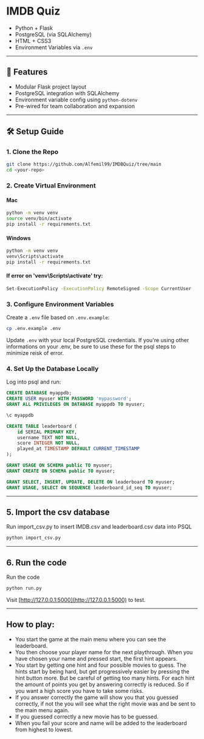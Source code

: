 # IMDB Quiz

- Python + Flask
- PostgreSQL (via SQLAlchemy)
- HTML + CSS3
- Environment Variables via `.env`

---

## 🚀 Features

- Modular Flask project layout
- PostgreSQL integration with SQLAlchemy
- Environment variable config using `python-dotenv`
- Pre-wired for team collaboration and expansion

---

## 🛠️ Setup Guide

### 1. Clone the Repo

```bash
git clone https://github.com/Alfemil99/IMDBQuiz/tree/main
cd <your-repo>
```

### 2. Create Virtual Environment
#### Mac
```bash
python -m venv venv
source venv/bin/activate
pip install -r requirements.txt
```

#### Windows
```bash
python -m venv venv
venv\Scripts\activate
pip install -r requirements.txt
```

#### If error on 'venv\Scripts\activate' try:
```bash
Set-ExecutionPolicy -ExecutionPolicy RemoteSigned -Scope CurrentUser
```

### 3. Configure Environment Variables

Create a `.env` file based on `.env.example`:

```bash
cp .env.example .env
```

Update `.env` with your local PostgreSQL credentials.
If you're using other informations on your .env, be sure to use these for the psql steps to minimize reisk of error.

### 4. Set Up the Database Locally

Log into psql and run:

```sql
CREATE DATABASE myappdb;
CREATE USER myuser WITH PASSWORD 'mypassword';
GRANT ALL PRIVILEGES ON DATABASE myappdb TO myuser;

\c myappdb

CREATE TABLE leaderboard (
    id SERIAL PRIMARY KEY,
    username TEXT NOT NULL,
    score INTEGER NOT NULL,
    played_at TIMESTAMP DEFAULT CURRENT_TIMESTAMP
);

GRANT USAGE ON SCHEMA public TO myuser;
GRANT CREATE ON SCHEMA public TO myuser;

GRANT SELECT, INSERT, UPDATE, DELETE ON leaderboard TO myuser;
GRANT USAGE, SELECT ON SEQUENCE leaderboard_id_seq TO myuser;

```

---

## 5. Import the csv database

Run import_csv.py to insert IMDB.csv and leaderboard.csv data into PSQL

```bash
python import_csv.py
```
---

## 6. Run the code

Run the code

```bash
python run.py
```


Visit [http://127.0.0.1:5000](http://127.0.0.1:5000) to test.

---

## How to play:
* You start the game at the main menu where you can see the leaderboard.
* You then choose your player name for the next playthrough. When you have chosen your name and pressed start, the first hint appears.
* You start by getting one hint and four possible movies to guess. The hints start by being hard, but get progressively easier by pressing the hint button more. But be careful of getting too many hints. For each hint the amount of points you get by answering correctly is reduced. So if you want a high score you have to take some risks.
* If you answer correctly the game will show you that you guessed correctly, if not the you will see what the right movie was and be sent to the main menu again.
* If you guessed correctly a new movie has to be guessed.
* When you fail your score and name will be added to the leaderboard from highest to lowest.

